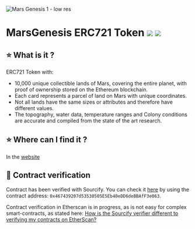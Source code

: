 ![Mars Genesis 1 - low res](https://user-images.githubusercontent.com/85486368/120994492-6fc53780-c77c-11eb-8b50-589071fc8f37.jpg)

# MarsGenesis ERC721 Token <img src="https://img.shields.io/badge/Solidity-0.8.0-green" /> <img src="https://img.shields.io/badge/Last Update-Jun'2021-yellow" /> 

## ⭐️ What is it ?
ERC721 Token with:
- 10,000 unique collectible lands of Mars, covering the entire planet, with proof of ownership stored on the Ethereum blockchain.
- Each card represents a parcel of land on Mars with unique coordinates.
- Not all lands have the same sizes or attributes and therefore have different values.
- The topography, water data, temperature ranges and Colony conditions are accurate and compiled from the state of the art research.

## ⭐️ Where can I find it ?
In the [website](https://marsgenesis.com)

## 🔎 Contract verification
Contract has been verified with Sourcify. You can check it [here](https://sourcify.dev/) by using the contract address: `0x467439207d53530505E5Eb40eDD6deBBAfF3e063`.

Contract verification in Etherscan is in progress, as is not easy for complex smart-contracts, as stated here: [How is the Sourcify verifier different to verifying my contracts on EtherScan?](https://blog.soliditylang.org/2020/06/25/sourcify-faq/)
